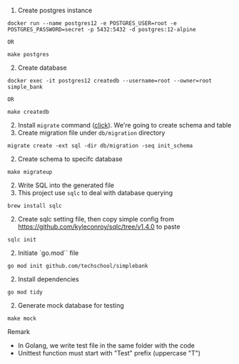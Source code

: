 1. Create postgres instance
```
docker run --name postgres12 -e POSTGRES_USER=root -e POSTGRES_PASSWORD=secret -p 5432:5432 -d postgres:12-alpine

OR

make postgres
```
2. Create database
```
docker exec -it postgres12 createdb --username=root --owner=root simple_bank

OR

make createdb
```
2. Install `migrate` command ([click](https://github.com/golang-migrate/migrate/tree/master/cmd/migrate)). We're going to create schema and table
2. Create migration file under `db/migration` directory
```
migrate create -ext sql -dir db/migration -seq init_schema
```
2. Create schema to specifc database
```
make migrateup
```

2. Write SQL into the generated file
2. This project use `sqlc` to deal with database querying
```
brew install sqlc
```
2. Create sqlc setting file, then copy simple config from https://github.com/kyleconroy/sqlc/tree/v1.4.0 to paste
```
sqlc init
```
2. Initiate `go.mod`` file
```
go mod init github.com/techschool/simplebank
```
2. Install dependencies
```
go mod tidy
```
2. Generate mock database for testing
```
make mock
```

Remark
- In Golang, we write test file in the same folder with the code
- Unittest function must start with "Test" prefix (uppercase "T")